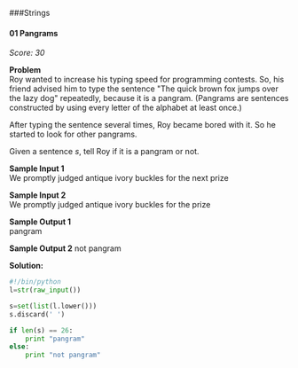 ###Strings  
#### 01 Pangrams
*Score: 30*

**Problem**  
Roy wanted to increase his typing speed for programming contests. So, his friend advised him to type the sentence "The quick brown fox jumps over the lazy dog" repeatedly, because it is a pangram. (Pangrams are sentences constructed by using every letter of the alphabet at least once.)

After typing the sentence several times, Roy became bored with it. So he started to look for other pangrams.

Given a sentence *s*, tell Roy if it is a pangram or not.

**Sample Input 1**  
We promptly judged antique ivory buckles for the next prize  

**Sample Input 2**  
We promptly judged antique ivory buckles for the prize  

**Sample Output 1**  
pangram  

**Sample Output 2**
not pangram  

**Solution:**  
```python
#!/bin/python
l=str(raw_input())

s=set(list(l.lower()))
s.discard(' ')

if len(s) == 26:
    print "pangram"
else:
    print "not pangram"
```